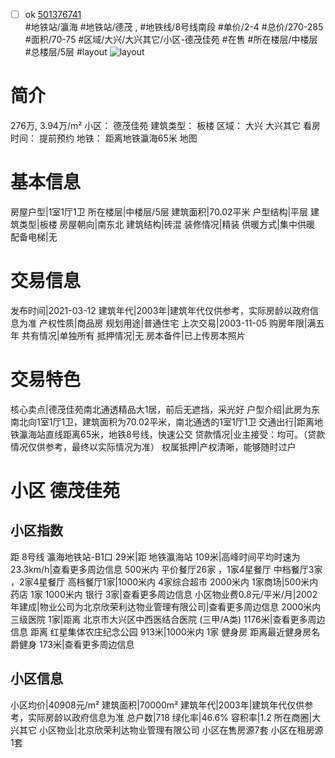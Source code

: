 - [ ] ok [501376741](https://bj.5i5j.com/ershoufang/501376741.html)  
 #地铁站/瀛海 #地铁站/德茂 ,  #地铁线/8号线南段
#单价/2-4 #总价/270-285 #面积/70-75   #区域/大兴/大兴其它/小区-德茂佳苑 #在售 #所在楼层/中楼层 #总楼层/5层 #layout 
![layout](http://image2a.5i5j.com/bdir/layout/fe28aca14086452ea464b4f5db0c9523.jpg_P5.jpg) 
# 简介 
 276万,  3.94万/m² 
小区： 德茂佳苑
建筑类型： 板楼
区域： 大兴 大兴其它
看房时间： 提前预约
地铁： 距离地铁瀛海65米 地图
# 基本信息 
 房屋户型|1室1厅1卫
所在楼层|中楼层/5层
建筑面积|70.02平米
户型结构|平层
建筑类型|板楼
房屋朝向|南东北
建筑结构|砖混
装修情况|精装
供暖方式|集中供暖
配备电梯|无
# 交易信息 
 发布时间|2021-03-12
建筑年代|2003年|建筑年代仅供参考，实际房龄以政府信息为准
产权性质|商品房
规划用途|普通住宅
上次交易|2003-11-05
购房年限|满五年
共有情况|单独所有
抵押情况|无
房本备件|已上传房本照片
# 交易特色 
 核心卖点|德茂佳苑南北通透精品大1居，前后无遮挡，采光好
户型介绍|此房为东南北向1室1厅1卫，建筑面积为70.02平米，南北通透的1室1厅1卫
交通出行|距离地铁瀛海站直线距离65米，地铁8号线，快速公交
贷款情况|业主接受：均可。（贷款情况仅供参考，最终以实际情况为准）
权属抵押|产权清晰，能够随时过户
# 小区 德茂佳苑
## 小区指数 
 距 8号线 瀛海地铁站-B1口 29米|距 地铁瀛海站 109米|高峰时间平均时速为23.3km/h|查看更多周边信息
500米内 平价餐厅26家 ，1家4星餐厅
中档餐厅3家 ，2家4星餐厅
高档餐厅1家|1000米内 4家综合超市
2000米内 1家商场|500米内 药店 1家
1000米内 银行 3家|查看更多周边信息
小区物业费0.8元/平米/月|2002年建成|物业公司为北京欣荣利达物业管理有限公司|查看更多周边信息
2000米内 三级医院 1家|距离 北京市大兴区中西医结合医院 (三甲/A类) 1176米|查看更多周边信息
距离 红星集体农庄纪念公园 913米|1000米内 1家 健身房
距离最近健身房名爵健身 173米|查看更多周边信息
## 小区信息 
 小区均价|40908元/m²
建筑面积|70000m²
建筑年代|2003年|建筑年代仅供参考，实际房龄以政府信息为准
总户数|718
绿化率|46.6%
容积率|1.2
所在商圈|大兴其它
小区物业|北京欣荣利达物业管理有限公司
小区在售房源7套
小区在租房源1套
